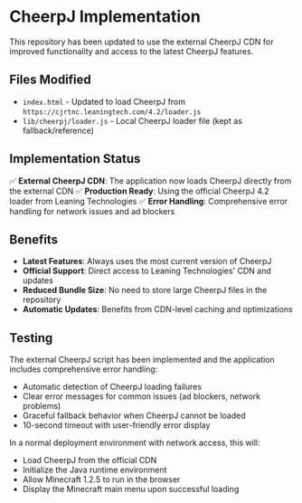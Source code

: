 # CheerpJ Implementation

This repository has been updated to use the external CheerpJ CDN for improved functionality and access to the latest CheerpJ features.

## Files Modified

- `index.html` - Updated to load CheerpJ from `https://cjrtnc.leaningtech.com/4.2/loader.js`
- `lib/cheerpj/loader.js` - Local CheerpJ loader file (kept as fallback/reference)

## Implementation Status

✅ **External CheerpJ CDN**: The application now loads CheerpJ directly from the external CDN
✅ **Production Ready**: Using the official CheerpJ 4.2 loader from Leaning Technologies
✅ **Error Handling**: Comprehensive error handling for network issues and ad blockers

## Benefits

- **Latest Features**: Always uses the most current version of CheerpJ
- **Official Support**: Direct access to Leaning Technologies' CDN and updates
- **Reduced Bundle Size**: No need to store large CheerpJ files in the repository
- **Automatic Updates**: Benefits from CDN-level caching and optimizations

## Testing

The external CheerpJ script has been implemented and the application includes comprehensive error handling:
- Automatic detection of CheerpJ loading failures
- Clear error messages for common issues (ad blockers, network problems)
- Graceful fallback behavior when CheerpJ cannot be loaded
- 10-second timeout with user-friendly error display

In a normal deployment environment with network access, this will:
- Load CheerpJ from the official CDN
- Initialize the Java runtime environment  
- Allow Minecraft 1.2.5 to run in the browser
- Display the Minecraft main menu upon successful loading